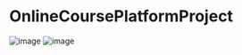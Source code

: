 # OnlineCoursePlatformProject

![image](https://github.com/Tileukhan/OnlineCoursePlatformProject/assets/116358731/2a1c25b6-9048-49e9-b3b2-d81cf922ade3)
![image](https://github.com/Tileukhan/OnlineCoursePlatformProject/assets/116358731/5ceadabe-5a58-4eb5-a3bb-9ffaa333e3c7)
